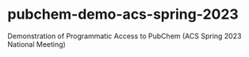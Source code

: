 # pubchem-demo-acs-spring-2023
Demonstration of Programmatic Access to PubChem (ACS Spring 2023 National Meeting)
